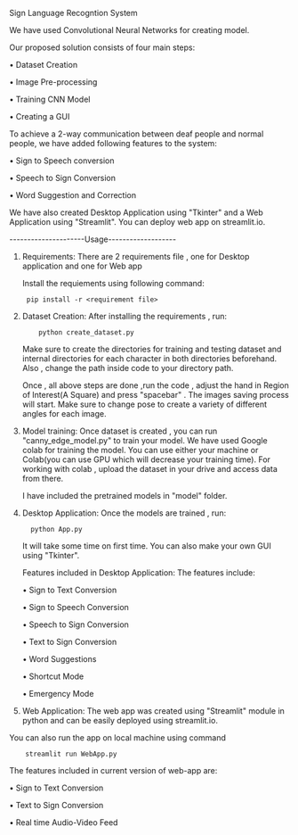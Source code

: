 Sign Language Recogntion System

  We have used Convolutional Neural Networks for creating model.

  Our proposed solution consists of four main steps:

  • Dataset Creation

  • Image Pre-processing

  • Training CNN Model

  • Creating a GUI
  
  To achieve a 2-way communication between deaf people and normal people,
  we have added following features to the system:
  
  • Sign to Speech conversion
  
  • Speech to Sign Conversion
  
  • Word Suggestion and Correction

  We have also created Desktop Application using "Tkinter" and a Web Application using "Streamlit". You can deploy web app on streamlit.io.


  ---------------------Usage-------------------
1. Requirements:
      There are 2 requirements file , one for Desktop application and one for Web app

     Install the requiements using following command:
  
        pip install -r <requirement file>

  2. Dataset Creation:
  After installing the requirements , run:
  
             python create_dataset.py 
  
 
       Make sure to create the directories for training and testing dataset and internal directories for each character in both directories beforehand.
        Also , change the path inside code to your directory path.

        Once , all above steps are done ,run the code , adjust the hand in Region of Interest(A Square) and press "spacebar" . The images saving process will start. Make sure to change pose to create a variety of different angles for each image.

   3. Model training: Once dataset is created , you can run "canny_edge_model.py" to train your model. We have used Google colab for training the model. You can use either your machine or Colab(you can use GPU which will decrease your training time). For working with colab , upload the dataset in your drive and access data from there.

      I have included the pretrained models in "model" folder.

  4. Desktop Application:
  Once the models are trained , run:
  
           python App.py
           
      It will take some time on first time. You can also make your own GUI using "Tkinter".

      Features included in  Desktop Application:
      The features include:
      
      • Sign to Text Conversion
      
      • Sign to Speech Conversion
      
      • Speech to Sign Conversion
      
      • Text to Sign Conversion
      
      • Word Suggestions
      
      • Shortcut Mode
      
      • Emergency Mode

  5. Web Application:
  The web app was created using "Streamlit" module in python and can be easily deployed using streamlit.io.

  You can also run the app on local machine using command
  
        streamlit run WebApp.py

  The features included in current version of web-app are:
  
  • Sign to Text Conversion
  
  • Text to Sign Conversion
  
  • Real time Audio-Video Feed

